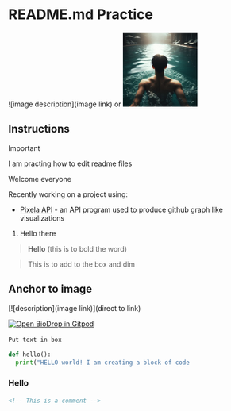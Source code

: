 # README.md Practice

![image description](image link)
or
<img src="https://github.com/blue-eulb/test2/blob/main/assests/swim.jpg" alt="Image Alt Text" width="150"/>


## Instructions

> [!IMPORTANT]
> I am practing how to edit readme files
> 
> Welcome everyone

Recently working on a project using:

- [Pixela API](https://pixe.la/) - an API program used to produce github graph like visualizations
1. Hello there


> **Hello** (this is to bold the word)

> This is to add to the box and dim 

## Anchor to image
[![description](image link)](direct to link)

[![Open BioDrop in Gitpod](https://gitpod.io/button/open-in-gitpod.svg)](https://gitpod.io/#https://github.com/EddieHubCommunity/BioDrop)

`Put text in box`

```python
def hello():
  print("HELLO world! I am creating a block of code
```

### Hello

```markdown
<!-- This is a comment -->
